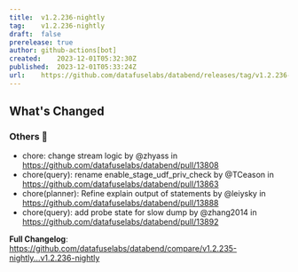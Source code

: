 ```yaml
---
title:	v1.2.236-nightly
tag:	v1.2.236-nightly
draft:	false
prerelease:	true
author:	github-actions[bot]
created:	2023-12-01T05:32:30Z
published:	2023-12-01T05:33:24Z
url:	https://github.com/datafuselabs/databend/releases/tag/v1.2.236-nightly
---
```

<!-- Release notes generated using configuration in .github/release.yml at main -->

## What's Changed
### Others 📒
* chore: change stream logic by @zhyass in https://github.com/datafuselabs/databend/pull/13808
* chore(query): rename enable_stage_udf_priv_check by @TCeason in https://github.com/datafuselabs/databend/pull/13863
* chore(planner): Refine explain output of statements by @leiysky in https://github.com/datafuselabs/databend/pull/13888
* chore(query): add probe state for slow dump by @zhang2014 in https://github.com/datafuselabs/databend/pull/13892


**Full Changelog**: https://github.com/datafuselabs/databend/compare/v1.2.235-nightly...v1.2.236-nightly
